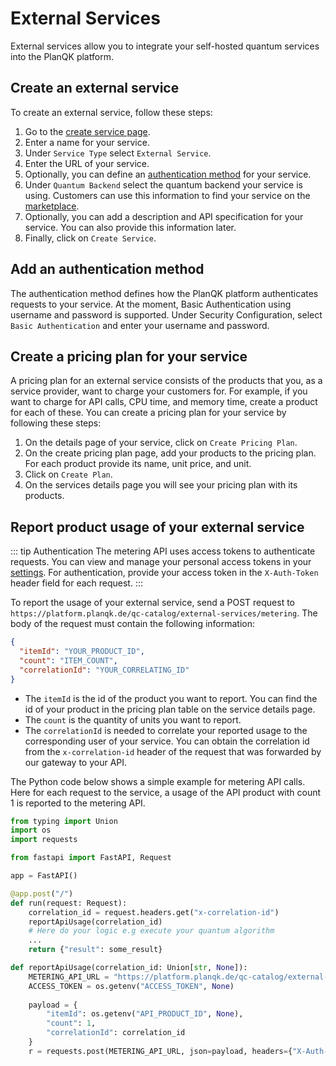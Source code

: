 # External Services
External services allow you to integrate your self-hosted quantum services into the PlanQK platform.

## Create an external service
To create an external service, follow these steps:
  1. Go to the [create service page](https://platform.planqk.de/services/new).
  2. Enter a name for your service.
  3. Under `Service Type` select `External Service`.
  4. Enter the URL of your service.
  5. Optionally, you can define an [authentication method](external-services.md#add-an-authentication-method) for your service. 
  6. Under `Quantum Backend` select the quantum backend your service is using. Customers can use this information to find your service on the [marketplace](../marketplace.md).
  7. Optionally, you can add a description and API specification for your service. You can also provide this information later.
  8. Finally, click on `Create Service`.

## Add an authentication method
The authentication method defines how the PlanQK platform authenticates requests to your service. 
At the moment, Basic Authentication using username and password is supported.
Under Security Configuration, select `Basic Authentication` and enter your username and password.

## Create a pricing plan for your service
A pricing plan for an external service consists of the products that you, as a service provider, want to charge your customers for.
For example, if you want to charge for API calls, CPU time, and memory time, create a product for each of these.
You can create a pricing plan for your service by following these steps:

1. On the details page of your service, click on `Create Pricing Plan`.
2. On the create pricing plan page, add your products to the pricing plan. For each product provide its name, unit price, and unit.
3. Click on `Create Plan`.
4. On the services details page you will see your pricing plan with its products.

## Report product usage of your external service
::: tip Authentication
The metering API uses access tokens to authenticate requests.
You can view and manage your personal access tokens in your [settings](https://platform.planqk.de/settings/access-tokens).
For authentication, provide your access token in the `X-Auth-Token` header field for each request.
:::

To report the usage of your external service, send a POST request to ```https://platform.planqk.de/qc-catalog/external-services/metering```.
The body of the request must contain the following information:

```json
{
  "itemId": "YOUR_PRODUCT_ID",
  "count": "ITEM_COUNT",
  "correlationId": "YOUR_CORRELATING_ID"
}
```

- The `itemId` is the id of the product you want to report.
  You can find the id of your product in the pricing plan table on the service details page.
- The `count` is the quantity of units you want to report.
- The `correlationId` is needed to correlate your reported usage to the corresponding user of your service.
  You can obtain the correlation id from the `x-correlation-id` header of the request that was forwarded by our gateway to your API.

The Python code below shows a simple example for metering API calls.
Here for each request to the service, a usage of the API product with count 1 is reported to the metering API.

```python
from typing import Union
import os
import requests

from fastapi import FastAPI, Request

app = FastAPI()

@app.post("/")
def run(request: Request):
    correlation_id = request.headers.get("x-correlation-id")
    reportApiUsage(correlation_id)
    # Here do your logic e.g execute your quantum algorithm
    ...    
    return {"result": some_result}

def reportApiUsage(correlation_id: Union[str, None]):
    METERING_API_URL = "https://platform.planqk.de/qc-catalog/external-services/metering"
    ACCESS_TOKEN = os.getenv("ACCESS_TOKEN", None)
    
    payload = {
        "itemId": os.getenv("API_PRODUCT_ID", None),
        "count": 1,
        "correlationId": correlation_id
    }
    r = requests.post(METERING_API_URL, json=payload, headers={"X-Auth-Token": ACCESS_TOKEN})
```





